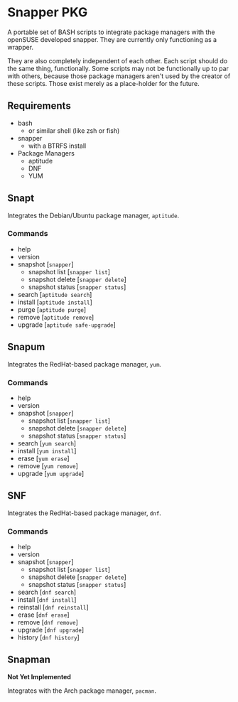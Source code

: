 # Snapper PKG
A portable set of BASH scripts to integrate package managers with the openSUSE developed snapper. They are currently only functioning as a wrapper.

They are also completely independent of each other. Each script should do the same thing, functionally. Some scripts may not be functionally up to par with others, because those package managers aren't used by the creator of these scripts. Those exist merely as a place-holder for the future.

## Requirements
* bash
	* or similar shell (like zsh or fish)
* snapper
	* with a BTRFS install
* Package Managers
	* aptitude
	* DNF
	* YUM


## Snapt
Integrates the Debian/Ubuntu package manager, `aptitude`.
### Commands
* help
* version
* snapshot [`snapper`]
   * snapshot list [`snapper list`]
   * snapshot delete [`snapper delete`]
   * snapshot status [`snapper status`]
* search [`aptitude search`]
* install [`aptitude install`]
* purge [`aptitude purge`]
* remove [`aptitude remove`]
* upgrade [`aptitude safe-upgrade`]

## Snapum
Integrates the RedHat-based package manager, `yum`.
### Commands
* help
* version
* snapshot [`snapper`]
   * snapshot list [`snapper list`]
   * snapshot delete [`snapper delete`]
   * snapshot status [`snapper status`]
* search [`yum search`]
* install [`yum install`]
* erase [`yum erase`]
* remove [`yum remove`]
* upgrade [`yum upgrade`]

## SNF
Integrates the RedHat-based package manager, `dnf`.
### Commands
* help
* version
* snapshot [`snapper`]
   * snapshot list [`snapper list`]
   * snapshot delete [`snapper delete`]
   * snapshot status [`snapper status`]
* search [`dnf search`]
* install [`dnf install`]
* reinstall [`dnf reinstall`]
* erase [`dnf erase`]
* remove [`dnf remove`]
* upgrade [`dnf upgrade`]
* history [`dnf history`]

## Snapman
<strong>Not Yet Implemented</strong>

Integrates with the Arch package manager, `pacman`.
